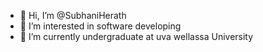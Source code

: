 - 👋 Hi, I’m @SubhaniHerath
- 👀 I’m interested in software developing
- 🌱 I’m currently undergraduate at uva wellassa University 


<!---
SubhaniHerath/SubhaniHerath is a ✨ special ✨ repository because its `README.md` (this file) appears on your GitHub profile.
You can click the Preview link to take a look at your changes.
--->
